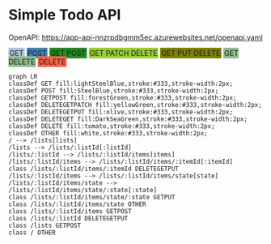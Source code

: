 # Simple Todo API

OpenAPI: https://app-api-nnzrpdbgmm5ec.azurewebsites.net/openapi.yaml
<div>
<span style="padding:2px;background-color:lightSteelBlue">GET</span>
<span style="padding:2px;background-color:SteelBlue">POST</span>
<span style="padding:2px;background-color:forestGreen">GET POST</span>
<span style="padding:2px;background-color:yellowGreen">GET PATCH DELETE</span>
<span style="padding:2px;background-color:olive">GET PUT DELETE</span>
<span style="padding:2px;background-color:darkseagreen">GET DELETE</span>
<span style="padding:2px;background-color:tomato">DELETE</span>
</div>

```mermaid
graph LR
classDef GET fill:lightSteelBlue,stroke:#333,stroke-width:2px;
classDef POST fill:SteelBlue,stroke:#333,stroke-width:2px;
classDef GETPOST fill:forestGreen,stroke:#333,stroke-width:2px;
classDef DELETEGETPATCH fill:yellowGreen,stroke:#333,stroke-width:2px;
classDef DELETEGETPUT fill:olive,stroke:#333,stroke-width:2px;
classDef DELETEGET fill:DarkSeaGreen,stroke:#333,stroke-width:2px;
classDef DELETE fill:tomato,stroke:#333,stroke-width:2px;
classDef OTHER fill:white,stroke:#333,stroke-width:2px;
/ --> /lists[lists]
/lists --> /lists/:listId[:listId]
/lists/:listId --> /lists/:listId/items[items]
/lists/:listId/items --> /lists/:listId/items/:itemId[:itemId]
class /lists/:listId/items/:itemId DELETEGETPUT
/lists/:listId/items --> /lists/:listId/items/state[state]
/lists/:listId/items/state --> /lists/:listId/items/state/:state[:state]
class /lists/:listId/items/state/:state GETPUT
class /lists/:listId/items/state OTHER
class /lists/:listId/items GETPOST
class /lists/:listId DELETEGETPUT
class /lists GETPOST
class / OTHER
```
